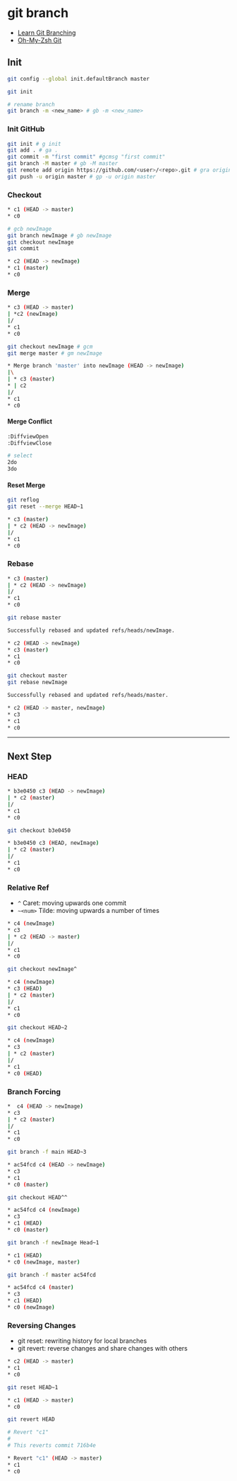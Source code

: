 # git branch

- [Learn Git Branching](https://learngitbranching.js.org/)
- [Oh-My-Zsh Git](https://github.com/ohmyzsh/ohmyzsh/tree/master/plugins/git)

## Init

```bash
git config --global init.defaultBranch master
```

```bash
git init

# rename branch
git branch -m <new_name> # gb -m <new_name>
```

### Init GitHub

```bash
git init # g init
git add . # ga .
git commit -m "first commit" #gcmsg "first commit"
git branch -M master # gb -M master
git remote add origin https://github.com/<user>/<repo>.git # gra origin ...
git push -u origin master # gp -u origin master
```

### Checkout

```bash
* c1 (HEAD -> master)
* c0
```

```bash
# gcb newImage
git branch newImage # gb newImage
git checkout newImage
git commit
```

```bash
* c2 (HEAD -> newImage)
* c1 (master)
* c0
```

### Merge

```bash
* c3 (HEAD -> master)
| *c2 (newImage)
|/
* c1
* c0
```

```bash
git checkout newImage # gcm
git merge master # gm newImage
```

```bash
* Merge branch 'master' into newImage (HEAD -> newImage)
|\
| * c3 (master)
* | c2
|/
* c1
* c0
```

#### Merge Conflict

```bash
:DiffviewOpen
:DiffviewClose
```

```bash
# select
2do
3do
```

#### Reset Merge

```bash
git reflog
git reset --merge HEAD~1
```

```bash
* c3 (master)
| * c2 (HEAD -> newImage)
|/
* c1
* c0
```

### Rebase

```bash
* c3 (master)
| * c2 (HEAD -> newImage)
|/
* c1
* c0
```

```bash
git rebase master

Successfully rebased and updated refs/heads/newImage.
```

```bash
* c2 (HEAD -> newImage)
* c3 (master)
* c1
* c0
```

```bash
git checkout master
git rebase newImage

Successfully rebased and updated refs/heads/master.
```

```bash
* c2 (HEAD -> master, newImage)
* c3
* c1
* c0
```

---

## Next Step

### HEAD

```bash
* b3e0450 c3 (HEAD -> newImage)
| * c2 (master)
|/
* c1
* c0
```

```bash
git checkout b3e0450
```

```bash
* b3e0450 c3 (HEAD, newImage)
| * c2 (master)
|/
* c1
* c0
```

### Relative Ref

- `^` Caret: moving upwards one commit
- `~<num>` Tilde: moving upwards a number of times

```bash
* c4 (newImage)
* c3
| * c2 (HEAD -> master)
|/
* c1
* c0
```

```bash
git checkout newImage^
```

```bash
* c4 (newImage)
* c3 (HEAD)
| * c2 (master)
|/
* c1
* c0
```

```bash
git checkout HEAD~2
```

```bash
* c4 (newImage)
* c3
| * c2 (master)
|/
* c1
* c0 (HEAD)
```

### Branch Forcing

```bash
*  c4 (HEAD -> newImage)
* c3
| * c2 (master)
|/
* c1
* c0
```

```bash
git branch -f main HEAD~3
```

```bash
* ac54fcd c4 (HEAD -> newImage)
* c3
* c1
* c0 (master)
```

```bash
git checkout HEAD^^

* ac54fcd c4 (newImage)
* c3
* c1 (HEAD)
* c0 (master)
```

```bash
git branch -f newImage Head~1

* c1 (HEAD)
* c0 (newImage, master)
```

```bash
git branch -f master ac54fcd

* ac54fcd c4 (master)
* c3
* c1 (HEAD)
* c0 (newImage)
```

### Reversing Changes

- git reset: rewriting history for local branches
- git revert: reverse changes and share changes with others

```bash
* c2 (HEAD -> master)
* c1
* c0
```

```bash
git reset HEAD~1
```

```bash
* c1 (HEAD -> master)
* c0
```

```bash
git revert HEAD

# Revert "c1"
#
# This reverts commit 716b4e
```

```bash
* Revert "c1" (HEAD -> master)
* c1
* c0
```

